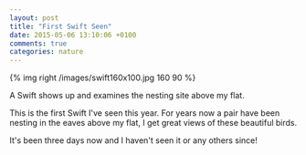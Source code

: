 ```yaml
---
layout: post
title: "First Swift Seen"
date: 2015-05-06 13:10:06 +0100
comments: true
categories: nature
---
```

{% img right /images/swift160x100.jpg 160 90 %}

A Swift shows up and examines the nesting site above my flat.
<!--more-->
This is the first Swift I've seen this year. For years now a pair have been nesting in the eaves above my flat, I get great views of these beautiful birds.

It's been three days now and I haven't seen it or any others since!
